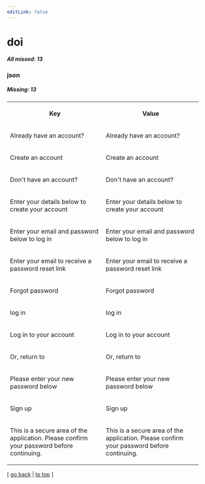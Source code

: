 ```yaml
---
editLink: false
---
```


# doi

##### All missed: 13


### json

##### Missing: 13

<table width="100%">
<tr><th width="50%">

Key

</th><th width="50%">

Value

</th></tr>
<tr><td width="50%">

Already have an account?

</td><td width="50%">

Already have an account?

</td></tr>
<tr><td width="50%">

Create an account

</td><td width="50%">

Create an account

</td></tr>
<tr><td width="50%">

Don't have an account?

</td><td width="50%">

Don't have an account?

</td></tr>
<tr><td width="50%">

Enter your details below to create your account

</td><td width="50%">

Enter your details below to create your account

</td></tr>
<tr><td width="50%">

Enter your email and password below to log in

</td><td width="50%">

Enter your email and password below to log in

</td></tr>
<tr><td width="50%">

Enter your email to receive a password reset link

</td><td width="50%">

Enter your email to receive a password reset link

</td></tr>
<tr><td width="50%">

Forgot password

</td><td width="50%">

Forgot password

</td></tr>
<tr><td width="50%">

log in

</td><td width="50%">

log in

</td></tr>
<tr><td width="50%">

Log in to your account

</td><td width="50%">

Log in to your account

</td></tr>
<tr><td width="50%">

Or, return to

</td><td width="50%">

Or, return to

</td></tr>
<tr><td width="50%">

Please enter your new password below

</td><td width="50%">

Please enter your new password below

</td></tr>
<tr><td width="50%">

Sign up

</td><td width="50%">

Sign up

</td></tr>
<tr><td width="50%">

This is a secure area of the application. Please confirm your password before continuing.

</td><td width="50%">

This is a secure area of the application. Please confirm your password before continuing.

</td></tr>
</table>

[ [go back](../status.md) | [to top](#) ]


